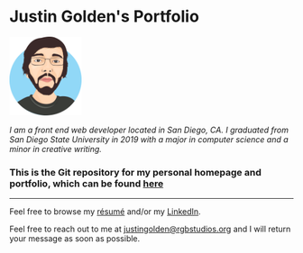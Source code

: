 # Justin Golden's Portfolio

<img src="img/profile.svg" width="128px">

*I am a front end web developer located in San Diego, CA. I graduated from San Diego State University in 2019 with a major in computer science and a minor in creative writing.*

### This is the Git repository for my personal homepage and portfolio, which can be found [here](https://justingolden21.github.io)

<hr>

Feel free to browse my [résumé](https://docs.google.com/document/d/1VVc8aKE7PzgPKuNurS1LN_qIJpVeo88-q3IT4Qr215Y/edit?usp=sharing) and/or my [LinkedIn](http://linkedin.com/in/justingolden21).

Feel free to reach out to me at [justingolden@rgbstudios.org](mailto:justingolden@rgbstudios.org) and I will return your message as soon as possible.
